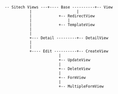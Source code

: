 
	-- Sitech Views ---+---- Base ----------+-- View
			   |                    |
			   | 			+-- RedirectView  
			   | 		        |	                              
			   | 			+-- TemplateView      
			   | 
			   |
			   +--- Detail ---------+-- DetailView  
			   |	
			   |
			   +---- Edit ----------+-- CreateView
					        |
					        +-- UpdateView  
					        |	                              
					        +-- DeleteView
					        |
					        +-- FormView    
					        |
					        +-- MultipleFormView         
